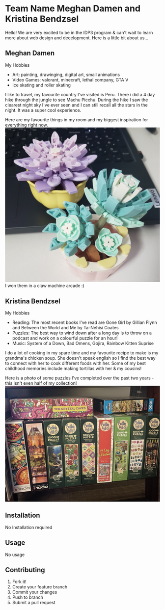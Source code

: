 # Team Name Meghan Damen and Kristina Bendzsel
 Hello! We are very excited to be in the IDP3 program & can't wait to learn more about web design and decelopment. Here is a little bit about us...

 ## Meghan Damen
 My Hobbies
- Art: painting, drawinging, digital art, small animations
- Video Games: valorant, minecraft, lethal company, GTA V
- Ice skating and roller skating

I like to travel, my favourite country I've visited is Peru. There i did a 4 day hike through the jungle to see Machu Picchu. During the hike I saw the clearest night sky I've ever seen and I can still recall all the stars in the night. It was a super cool experience.

Here are my favourite things in my room and my biggest inspiration for everything right now.
![knock off lego flowers](images/legoflowers.jpg)
I won them in a claw machine arcade :)

## Kristina Bendzsel
My Hobbies
- Reading: The most recent books I've read are Gone Girl by Gillian Flynn and Between the World and Me by Ta-Nehisi Coates
- Puzzles: The best way to wind down after a long day is to throw on a podcast and work on a colourful puzzle for an hour!
- Music: System of a Down, Bad Omens, Gojira, Rainbow Kitten Suprise

I do a lot of cooking in my spare time and my favourite recipe to make is my grandma's chicken soup. She doesn't speak english so I find the best way to connect with her to cook different foods with her. Some of my best childhood memories include making tortillas with her & my cousins!

Here is a photo of some puzzles I've completed over the past two years - this isn't even half of my collection!
![shelf full of puzzles](images/puzzleskb.jpeg)
## Installation
No Installation required

## Usage
No usage

## Contributing
1. Fork it!
2. Create your feature branch
3. Commit your changes
4. Push to branch
5. Submit a pull request


